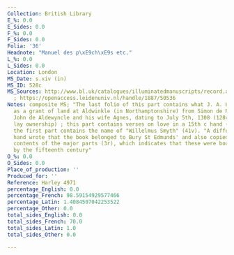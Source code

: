 ```yaml
---
Collection: British Library
E_%: 0.0
E_Sides: 0.0
F_%: 0.0
F_Sides: 0.0
Folia: '36'
Headnote: "Manuel des p\xE9ch\xE9s etc."
L_%: 0.0
L_Sides: 0.0
Location: London
MS_Date: s.xiv (in)
MS_ID: 528c
MS_Sources: http://www.bl.uk/catalogues/illuminatedmanuscripts/record.asp?MSID=4716&CollID=8&NStart=4971
  ; https://openaccess.leidenuniv.nl/handle/1887/50536
Notes: composite MS; "The last folio of this part contains what J. A. Herbert describes
  as a grant of land at Aldwinkle (in Northamptonshire) from Simon de Repindon to
  John de Aldewyncle and his wife Agnes, dating to July 5th, 1308 (128v)"  (may suggest
  lay ownership) ; this part contains verses on love in a 15th c hand (f. 128v) ;
  the first part contains the name of "Willelmus Smyth" (41v). "A different fifteenth-century
  hand wrote that the book belonged to Bury St Edmunds' and also copied a table of
  contents of the major parts (3r), which indicates that these were bound together
  by the fifteenth century"
O_%: 0.0
O_Sides: 0.0
Place_of_production: ''
Produced_for: ''
Reference: Harley 4971
percentage_English: 0.0
percentage_French: 98.59154929577466
percentage_Latin: 1.4084507042253522
percentage_Other: 0.0
total_sides_English: 0.0
total_sides_French: 70.0
total_sides_Latin: 1.0
total_sides_Other: 0.0

---
```

